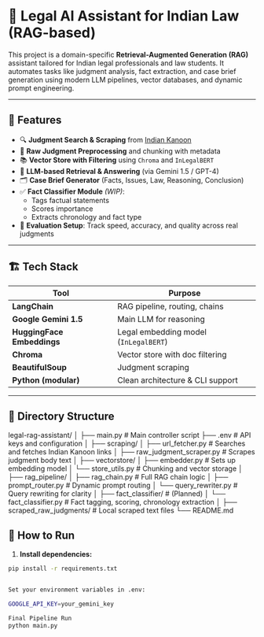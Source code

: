 # 🧠 Legal AI Assistant for Indian Law (RAG-based)

This project is a domain-specific **Retrieval-Augmented Generation (RAG)** assistant tailored for Indian legal professionals and law students. It automates tasks like judgment analysis, fact extraction, and case brief generation using modern LLM pipelines, vector databases, and dynamic prompt engineering.

---

## 🚀 Features

- 🔍 **Judgment Search & Scraping** from [Indian Kanoon](https://indiankanoon.org)
- 📄 **Raw Judgment Preprocessing** and chunking with metadata
- 📚 **Vector Store with Filtering** using `Chroma` and `InLegalBERT`
- 🧠 **LLM-based Retrieval & Answering** (via Gemini 1.5 / GPT-4)
- 🗂️ **Case Brief Generator** (Facts, Issues, Law, Reasoning, Conclusion)
- ✅ **Fact Classifier Module** *(WIP)*:
  - Tags factual statements
  - Scores importance
  - Extracts chronology and fact type
- 🧪 **Evaluation Setup**: Track speed, accuracy, and quality across real judgments

---

## 🏗️ Tech Stack

| Tool                | Purpose                           |
|---------------------|-----------------------------------|
| **LangChain**       | RAG pipeline, routing, chains     |
| **Google Gemini 1.5** | Main LLM for reasoning           |
| **HuggingFace Embeddings** | Legal embedding model (`InLegalBERT`) |
| **Chroma**          | Vector store with doc filtering   |
| **BeautifulSoup**   | Judgment scraping                 |
| **Python (modular)**| Clean architecture & CLI support  |

---

## 📁 Directory Structure

legal-rag-assistant/
│
├── main.py # Main controller script
├── .env # API keys and configuration
│
├── scraping/
│ ├── url_fetcher.py # Searches and fetches Indian Kanoon links
│ ├── raw_judgment_scraper.py # Scrapes judgment body text
│
├── vectorstore/
│ ├── embedder.py # Sets up embedding model
│ └── store_utils.py # Chunking and vector storage
│
├── rag_pipeline/
│ ├── rag_chain.py # Full RAG chain logic
│ ├── prompt_router.py # Dynamic prompt routing
│ └── query_rewriter.py # Query rewriting for clarity
│
├── fact_classifier/ # (Planned)
│ └── fact_classifier.py # Fact tagging, scoring, chronology extraction
│
├── scraped_raw_judgments/ # Local scraped text files
└── README.md



## 🔧 How to Run

1. **Install dependencies:**

```bash
pip install -r requirements.txt


Set your environment variables in .env:

GOOGLE_API_KEY=your_gemini_key

Final Pipeline Run
python main.py

